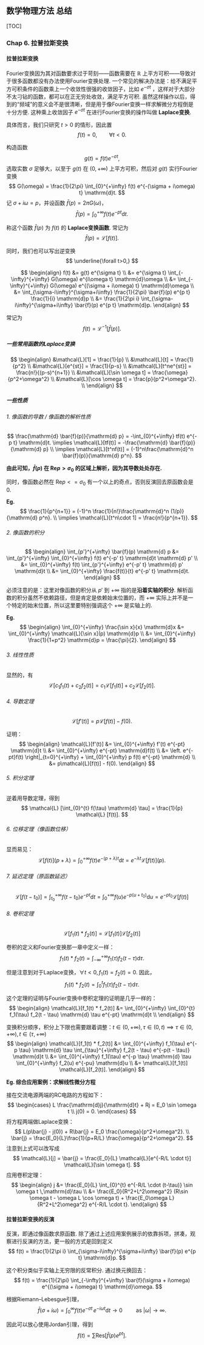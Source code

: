 ## 数学物理方法 总结

[TOC]

### Chap 6. 拉普拉斯变换

#### 拉普拉斯变换

Fourier变换因为其对函数要求过于苛刻——函数需要在 $\mathbb{R}$ 上平方可积——导致对于很多函数都没有办法使用Fourier变换处理. 
一个常见的解决办法是：给不满足平方可积条件的函数乘上一个收敛性很强的收敛因子，比如 $e^{-\sigma t}$ ，这样对于大部分不太刁钻的函数，都可以在正无穷处收敛，满足平方可积. 虽然这样操作以后，得到的“频域”的意义会不是很清晰，但是用于像Fourier变换一样求解微分方程倒是十分方便. 这种乘上收敛因子 $e^{-\sigma t}$ 在进行Fourier变换的操作叫做 **Laplace变换**.

具体而言，我们只研究 $t>0$ 的情形，因此置
$$
f(t) = 0, \qquad \forall t < 0.
$$

构造函数
$$
g(t) = f(t) e^{-\sigma t},
$$
选取实数 $\sigma$ 足够大，以至于 $g(t)$ 在 $(0, +\infty)$ 上平方可积，然后对 $g(t)$ 实行Fourier变换
$$
G(\omega) = \frac{1}{2\pi} \int_{0}^{+\infty} f(t) e^{-(\sigma + i\omega) t} \mathrm{d}t.
$$
记 $\sigma + i\omega = p$，并设函数 $\bar{f}(p) = 2\pi G(\omega)$，
$$
\bar{f}(p) = \int_{0}^{+\infty} f(t) e^{-p t} \mathrm{d}t.
$$

称这个函数 $\bar{f}(p)$ 为 $f(t)$ 的 **Laplace变换函数**. 常记为
$$
\bar{f}(p) = \mathcal{L}[f(t)].
$$


同时，我们也可以写出逆变换
$$
\underline{\forall t>0,}
$$

$$
\begin{align}
f(t) &= g(t) e^{\sigma t} \\
&= e^{\sigma t} \int_{-\infty}^{+\infty} G(\omega) e^{i\omega t} \mathrm{d}\omega \\
&= \int_{-\infty}^{+\infty} G(\omega) e^{(\sigma + i\omega) t} \mathrm{d}\omega \\
&= \int_{\sigma-i\infty}^{\sigma+i\infty} \frac{1}{2\pi} \bar{f}(p) e^{p t} \frac{1}{i} \mathrm{d}p \\
&= \frac{1}{2\pi i}  \int_{\sigma-i\infty}^{\sigma+i\infty} \bar{f}(p) e^{p t}  \mathrm{d}p.
\end{align}
$$

常记为
$$
f(t) = \mathcal{L}^{-1}[\bar{f}(p) ].
$$

##### 一些常用函数的Laplace变换

$$
\begin{align}
&\mathcal{L}[1] = \frac{1}{p} \\
&\mathcal{L}[t] = \frac{1}{p^2} \\
&\mathcal{L}[e^{st}] = \frac{1}{p-s} \\
&\mathcal{L}[t^ne^{st}] = \frac{n!}{(p-s)^{n+1}} \\
&\mathcal{L}[\sin \omega t] = \frac{\omega}{p^2+\omega^2} \\
&\mathcal{L}[\cos \omega t] = \frac{p}{p^2+\omega^2}. \\
\end{align}
$$

##### 一些性质

###### 1. 像函数的导数 / 像函数的解析性质

$$
\frac{\mathrm{d} \bar{f}(p)}{\mathrm{d} p} = -\int_{0}^{+\infty} tf(t) e^{-p t} \mathrm{d}t. 
\implies \mathcal{L}[tf(t)] = -\frac{\mathrm{d} \bar{f}(p)}{\mathrm{d} p} \\
\implies \mathcal{L}[t^nf(t)] = (-1)^n\frac{\mathrm{d}^n \bar{f}(p)}{\mathrm{d} p^n}.
$$

**由此可知，$\bar{f}(p)$ 在 $\mathrm{Re} p > \sigma_0$ 的区域上解析，因为其导数处处存在.** 

同时，像函数必然在 $\mathrm{Re} p <= \sigma_0$ 有一个以上的奇点，否则反演回去原函数会是0. 

**Eg.** 
$$
\frac{1}{p^{n+1}} = (-1)^n \frac{1}{n!}\frac{\mathrm{d}^n (1/p)}{\mathrm{d} p^n}. \\
\implies \mathcal{L}[t^n\cdot 1] = \frac{n!}{p^{n+1}}.
$$

###### 2. 像函数的积分
$$
\begin{align}
\int_{p'}^{+\infty} \bar{f}(p) \mathrm{d} p &= \int_{p'}^{+\infty} \int_{0}^{+\infty} f(t) e^{-p' t} \mathrm{d}t \mathrm{d} p' \\
&= \int_{0}^{+\infty} f(t) \int_{p'}^{+\infty} e^{-p' t} \mathrm{d} p' \mathrm{d}t \\
&= \int_{0}^{+\infty} \frac{f(t)}{t} e^{-p' t} \mathrm{d}t.
\end{align}
$$

必须注意的是：这里对像函数的积分从 $p'$ 到 $+\infty$ 指的是**沿着实轴的积分**. 解析函数的积分虽然不依赖路径，但是肯定是依赖始末位置的，而 $+\infty$ 实际上并不是一个特定的始末位置，所以这里要特别强调这个 $+\infty$ 是实轴上的.

**Eg.**
$$
\begin{align}
\int_{0}^{+\infty} \frac{\sin x}{x} \mathrm{d}x &= 
\int_{0}^{+\infty} \mathcal{L}[\sin x](p) \mathrm{d}p \\
&= \int_{0}^{+\infty} \frac{1}{1+p^2} \mathrm{d}p = \frac{\pi}{2}.
\end{align}
$$

###### 3. 线性性质
显然的，有
$$
\mathcal{L}[c_1 f_1(t) + c_2 f_2(t)] = c_1 \mathcal{L}[f_1(t)] + c_2 \mathcal{L}[f_2(t)].
$$

###### 4. 导数定理
$$
\mathcal{L}[f'(t)] = p \mathcal{L}[f(t)] - f(0).
$$

证明：
$$
\begin{align}
\mathcal{L}[f'(t)] &= \int_{0}^{+\infty} f'(t) e^{-pt} \mathrm{d}t \\
&= \int_{0}^{+\infty}  e^{-pt} \mathrm{d}f(t) \\
&= \left. e^{-pt}f(t) \right|_{t=0}^{+\infty} + \int_{0}^{+\infty}  p f(t) e^{-pt} \mathrm{d} \\
&= p\mathcal{L}[f(t)] - f(0).
\end{align}
$$

###### 5. 积分定理

逆着用导数定理，得到
$$
\mathcal{L} [\int_{0}^{t} f(\tau) \mathrm{d} \tau] = \frac{1}{p} \mathcal{L} [f(t)].
$$

###### 6. 位移定理（像函数位移）

显而易见：
$$
\mathcal{L}[f(t)](p + \lambda) = \int_{0}^{+\infty} f(t) e^{-(p+\lambda) t} \mathrm{d}t 
= e^{-\lambda t} \mathcal{L}[f(t)](p).
$$

###### 7. 延迟定理（原函数延迟）

$$
\mathcal{L}[f(t-t_0)] = \int_{t_0}^{+\infty} f(t-t_0) e^{-pt} \mathrm{d} t =  \int_{0}^{+\infty} f(u) e^{-p(u + t_0)} \mathrm{d} u 
= e^{-pt_0} \mathcal{L}[f(t)]
$$

###### 8. 卷积定理

$$
\mathcal{L}[f_1(t) * f_2(t)] = \mathcal{L}[f_1(t)]  \mathcal{L}[f_2(t)]
$$

卷积的定义和Fourier变换那一章中定义一样：
$$
f_1(t) * f_2(t) = \int_{-\infty}^{+\infty} f_1(\tau) f_2(t - \tau) \mathrm{d} \tau.
$$

但是注意到对于Laplace变换，$\forall t<0, f_1(t) = f_2(t) = 0.$ 因此，
$$
f_1(t) * f_2(t) = \int_{0}^{t} f_1(\tau) f_2(t - \tau) \mathrm{d} \tau.
$$

这个定理的证明与Fourier变换中卷积定理的证明是几乎一样的：
$$
\begin{align}
\mathcal{L}[f_1(t) * f_2(t)] &= \int_{0}^{+\infty} \int_{0}^{t} f_1(\tau) f_2(t - \tau) \mathrm{d} \tau e^{-pt} \mathrm{d}t \\
\end{align}
$$

变换积分顺序，积分上下限也需要跟着调整：$t \in (0, +\infty),\,  \tau \in (0, t) \implies \tau \in (0, +\infty), \, t \in (\tau, +\infty)$
$$
\begin{align}
\mathcal{L}[f_1(t) * f_2(t)] &= \int_{0}^{+\infty} f_1(\tau) e^{-p \tau} \mathrm{d} \tau  \int_{\tau}^{+\infty} f_2(t - \tau)  e^{-p(t - \tau)} \mathrm{d}t \\
&= \int_{0}^{+\infty} f_1(\tau) e^{-p \tau} \mathrm{d} \tau  \int_{0}^{+\infty} f_2(u)  e^{-pu} \mathrm{d}u \\
&= \mathcal{L}[f_1(t)]  \mathcal{L}[f_2(t)].
\end{align}
$$

**Eg. 综合应用案例：求解线性微分方程**

接在交流电源两端的RC电路的方程如下：
$$
\begin{cases}
L \frac{\mathrm{d}j}{\mathrm{d}t} + Rj = E_0 \sin \omega t \\
j(0) = 0.
\end{cases}
$$
将方程两端做Laplace变换：
$$
L(p\bar{j} - j(0)) + R\bar{j} = E_0 \frac{\omega}{p^2+\omega^2}. \\
\bar{j} = \frac{E_0}{L}\frac{1}{p+R/L} \frac{\omega}{p^2+\omega^2}.
$$
注意到上式可以改写成
$$
\mathcal{L}[j] = \bar{j} = \frac{E_0}{L} \mathcal{L}[e^{-R/L \cdot t}]  \mathcal{L}[\sin \omega t].
$$
应用卷积定理：
$$
\begin{align}
j &= \frac{E_0}{L} \int_{0}^{t} e^{-R/L \cdot (t-\tau)} \sin \omega t \,\mathrm{d}\tau \\
&= \frac{E_0}{R^2+L^2\omega^2} (R\sin \omega t - \omega L \cos \omega t) + \frac{E_0\omega L}{R^2+L^2\omega^2} e^{-R/L \cdot t}.
\end{align}
$$



#### 拉普拉斯变换的反演

反演，即通过像函数求原函数. 除了通过上述应用案例展示的依靠拆项，拼凑，观察进行反演的方法，更一般的方式是回到定义
$$
f(t) = \frac{1}{2\pi i}  \int_{\sigma-i\infty}^{\sigma+i\infty} \bar{f}(p) e^{p t}  \mathrm{d}p.
$$

这个积分类似于实轴上无穷限的反常积分. 通过换元换回去：
$$
f(t) = \frac{1}{2\pi} \int_{-\infty}^{+\infty} \bar{f}(\sigma + i\omega) e^{(\sigma + i\omega) t} \mathrm{d}\omega.
$$

根据Riemann–Lebesgue引理，
$$
\bar{f}(\sigma + i \omega) = \int_{0}^{\infty} f(t) e^{-\sigma t} \, e^{-i\omega t} \mathrm{d} t \to 0 \qquad\text{ as } |\omega| \to \infty.
$$

因此可以放心使用Jordan引理，得到
$$
f(t) = \sum \mathrm{Res} \left[ \bar{f}(p) e^{p t} \right].
$$
